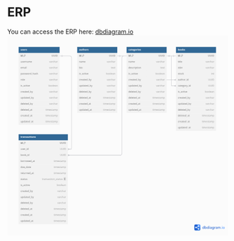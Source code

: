 # ERP
You can access the ERP here: [dbdiagram.io](https://dbdiagram.io/d/library-be-68417b95ba2a4ac57bf9e159)
![ERP](assets/img/erp.png)